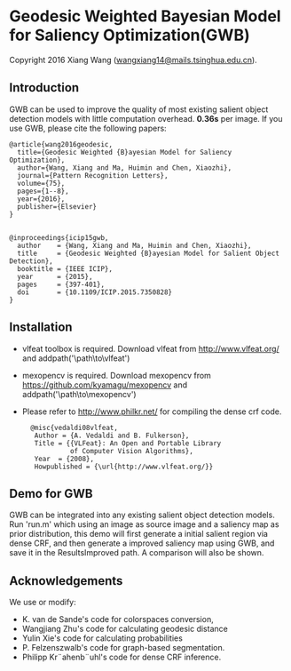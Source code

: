 # Geodesic Weighted Bayesian Model for Saliency Optimization(GWB)
Copyright 2016 Xiang Wang (wangxiang14@mails.tsinghua.edu.cn).

## Introduction

GWB can be used to improve the quality of most existing salient object detection models with little computation overhead.
**0.36s** per image.
If you use GWB, please cite the following papers:


    @article{wang2016geodesic,
      title={Geodesic Weighted {B}ayesian Model for Saliency Optimization},
      author={Wang, Xiang and Ma, Huimin and Chen, Xiaozhi},
      journal={Pattern Recognition Letters},
      volume={75},
      pages={1--8},
      year={2016},
      publisher={Elsevier}
    }


    @inproceedings{icip15gwb,
      author    = {Wang, Xiang and Ma, Huimin and Chen, Xiaozhi},
      title     = {Geodesic Weighted {B}ayesian Model for Salient Object Detection},
      booktitle = {IEEE ICIP},
      year      = {2015},
      pages	    = {397-401},
      doi	    = {10.1109/ICIP.2015.7350828}
    }


## Installation

* vlfeat toolbox is required. Download vlfeat from http://www.vlfeat.org/ and addpath('\path\to\vlfeat')
* mexopencv is required. Download mexopencv from https://github.com/kyamagu/mexopencv and  addpath('\path\to\mexopencv')
* Please refer to http://www.philkr.net/ for compiling the dense crf code.

        @misc{vedaldi08vlfeat,
         Author = {A. Vedaldi and B. Fulkerson},
         Title = {{VLFeat}: An Open and Portable Library
                  of Computer Vision Algorithms},
         Year  = {2008},
         Howpublished = {\url{http://www.vlfeat.org/}}



## Demo for GWB

GWB can be integrated into any existing salient object detection models. 
Run 'run.m' which using an image as source image and a saliency map as prior distribution, 
this demo will first generate a initial salient region via dense CRF,
and then generate a improved saliency map using GWB, and save it in the ResultsImproved path.
A comparison will also be shown.


## Acknowledgements

We use or modify: 
* K. van de Sande's code for colorspaces conversion, 
* Wangjiang Zhu's code for calculating geodesic distance
* Yulin Xie's code for calculating probabilities
* P. Felzenszwalb's code for graph-based segmentation. 
* Philipp Kr¨ahenb¨uhl's code for dense CRF inference.
